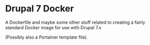 # Drupal 7 Docker

A Dockerfile and maybe some other stuff related to creating a fairly standard Docker image for use with Drupal 7.x

(Possibly also a Portainer template file).

